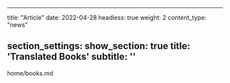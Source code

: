 <!--
 * @Author: yahui Yang
 * @Description: 
 * @Date: 2022-04-28 22:22:17
 * @LastEditTime: 2022-07-31 14:21:16
 * @FilePath: /yahui_yang/content/home/news.md
-->
---
title: "Article"
date: 2022-04-28
headless: true
weight: 2
content_type: "news"

section_settings:
    show_section: true
    title: 'Translated Books'
    subtitle: ''
---
home/books.md
